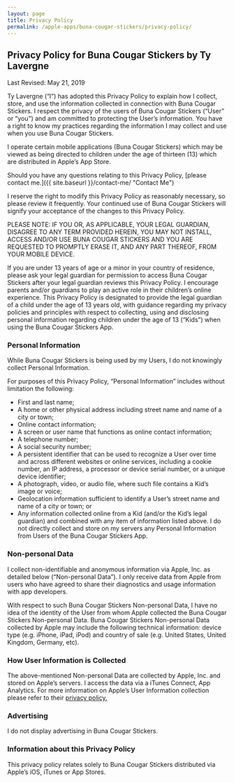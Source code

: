 ```yaml
---
layout: page
title: Privacy Policy
permalink: /apple-apps/buna-cougar-stickers/privacy-policy/
---
```


## Privacy Policy for Buna Cougar Stickers by Ty Lavergne

Last Revised: May 21, 2019

Ty Lavergne (“I”) has adopted this Privacy Policy to explain how I collect, store, and use the information collected in connection with Buna Cougar Stickers. I respect the privacy of the users of Buna Cougar Stickers (“User” or “you”) and am committed to protecting the User’s information. You have a right to know my practices regarding the information I may collect and use when you use Buna Cougar Stickers.

I operate certain mobile applications (Buna Cougar Stickers) which may be viewed as being directed to children under the age of thirteen (13) which are distributed in Apple’s App Store.

Should you have any questions relating to this Privacy Policy, [please contact me.]({{ site.baseurl }}/contact-me/ "Contact Me")

I reserve the right to modify this Privacy Policy as reasonably necessary, so please review it frequently. Your continued use of  Buna Cougar Stickers will signify your acceptance of the changes to this Privacy Policy.

PLEASE NOTE: IF YOU OR, AS APPLICABLE, YOUR LEGAL GUARDIAN, DISAGREE TO ANY TERM PROVIDED HEREIN, YOU MAY NOT INSTALL, ACCESS AND/OR USE BUNA COUGAR STICKERS AND YOU ARE REQUESTED TO PROMPTLY ERASE IT, AND ANY PART THEREOF, FROM YOUR MOBILE DEVICE.

If you are under 13 years of age or a minor in your country of residence, please ask your legal guardian for permission to access  Buna Cougar Stickers after your legal guardian reviews this Privacy Policy. I encourage parents and/or guardians to play an active role in their children’s online experience. This Privacy Policy is designated to provide the legal guardian of a child under the age of 13 years old, with guidance regarding my privacy policies and principles with respect to collecting, using and disclosing personal information regarding children under the age of 13 (“Kids”) when using the Buna Cougar Stickers App.

### Personal Information

While Buna Cougar Stickers is being used by my Users, I do not knowingly collect Personal Information.

For purposes of this Privacy Policy, “Personal Information” includes without limitation the following:

* First and last name;
* A home or other physical address including street name and name of a city or town;
* Online contact information;
* A screen or user name that functions as online contact information;
* A telephone number;
* A social security number;
* A persistent identifier that can be used to recognize a User over time and across different websites or online services, including a cookie number, an IP address, a processor or device serial number, or a unique device identifier;
* A photograph, video, or audio file, where such file contains a Kid’s image or voice;
* Geolocation information sufficient to identify a User’s street name and name of a city or town; or
* Any information collected online from a Kid (and/or the Kid’s legal guardian) and combined with any item of information listed above.
I do not directly collect and store on my servers any Personal Information from Users of the Buna Cougar Stickers App.

### Non-personal Data

I collect non-identifiable and anonymous information via Apple, Inc. as detailed below (“Non-personal Data”). I only receive data from Apple from users who have agreed to share their diagnostics and usage information with app developers.

With respect to such Buna Cougar Stickers Non-personal Data, I have no idea of the identity of the User from whom Apple collected the Buna Cougar Stickers Non-personal Data. Buna Cougar Stickers Non-personal Data collected by Apple may include the following technical information: device type (e.g. iPhone, iPad, iPod) and country of sale (e.g. United States, United Kingdom, Germany, etc).

### How User Information is Collected

The above-mentioned Non-personal Data are collected by Apple, Inc. and stored on Apple’s servers. I access the data via a iTunes Connect, App Analytics. For more information on Apple’s User Information collection please refer to their [privacy policy.](http://www.apple.com/legal/privacy/)

### Advertising

I do not display advertising in Buna Cougar Stickers.

### Information about this Privacy Policy

This privacy policy relates solely to Buna Cougar Stickers distributed via Apple’s iOS, iTunes or App Stores.
